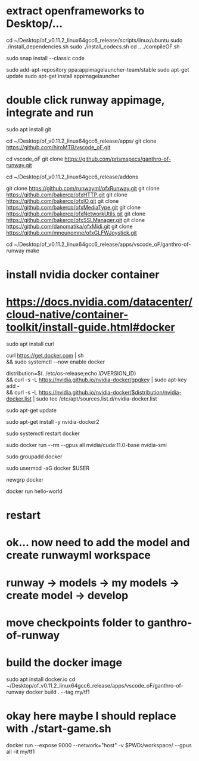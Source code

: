 # extract openframeworks to Desktop/...
cd ~/Desktop/of_v0.11.2_linux64gcc6_release/scripts/linux/ubuntu
sudo ./install_dependencies.sh
sudo ./install_codecs.sh
cd ..
./compileOF.sh

sudo snap install --classic code


sudo add-apt-repository ppa:appimagelauncher-team/stable
sudo apt-get update
sudo apt-get install appimagelauncher

# double click runway appimage, integrate and run

sudo apt install git

cd ~/Desktop/of_v0.11.2_linux64gcc6_release/apps/
git clone https://github.com/hiroMTB/vscode_oF.git

cd vscode_oF
git clone https://github.com/prismspecs/ganthro-of-runway.git

cd ~/Desktop/of_v0.11.2_linux64gcc6_release/addons

git clone https://github.com/runwayml/ofxRunway.git
git clone https://github.com/bakercp/ofxHTTP.git
git clone https://github.com/bakercp/ofxIO.git
git clone https://github.com/bakercp/ofxMediaType.git
git clone https://github.com/bakercp/ofxNetworkUtils.git
git clone https://github.com/bakercp/ofxSSLManager.git
git clone https://github.com/danomatika/ofxMidi.git
git clone https://github.com/mneunomne/ofxGLFWJoystick.git

cd ~/Desktop/of_v0.11.2_linux64gcc6_release/apps/vscode_oF/ganthro-of-runway
make

# install nvidia docker container
# https://docs.nvidia.com/datacenter/cloud-native/container-toolkit/install-guide.html#docker

sudo apt install curl

curl https://get.docker.com | sh \
  && sudo systemctl --now enable docker
  
  distribution=$(. /etc/os-release;echo $ID$VERSION_ID) \
   && curl -s -L https://nvidia.github.io/nvidia-docker/gpgkey | sudo apt-key add - \
   && curl -s -L https://nvidia.github.io/nvidia-docker/$distribution/nvidia-docker.list | sudo tee /etc/apt/sources.list.d/nvidia-docker.list
   
sudo apt-get update
   
sudo apt-get install -y nvidia-docker2

sudo systemctl restart docker

sudo docker run --rm --gpus all nvidia/cuda:11.0-base nvidia-smi

sudo groupadd docker

sudo usermod -aG docker $USER

newgrp docker 

docker run hello-world

# restart

# ok... now need to add the model and create runwayml workspace
# runway -> models -> my models -> create model -> develop
# move checkpoints folder to ganthro-of-runway


# build the docker image
sudo apt install docker.io
cd ~/Desktop/of_v0.11.2_linux64gcc6_release/apps/vscode_oF/ganthro-of-runway
docker build . --tag my/tf1

# okay here maybe I should replace with ./start-game.sh
docker run --expose 9000 --network="host" -v $PWD:/workspace/ --gpus all -it my/tf1



